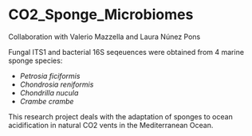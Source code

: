 # CO2_Sponge_Microbiomes

Collaboration with Valerio Mazzella and Laura Núnez Pons 

Fungal ITS1 and bacterial 16S seqeuences were obtained from 4 marine sponge species: 
  - *Petrosia ficiformis*
  - *Chondrosia reniformis* 
  - *Chondrilla nucula* 
  - *Crambe crambe*

This research project deals with the adaptation of sponges to ocean acidification in natural CO2 vents in the Mediterranean Ocean.
